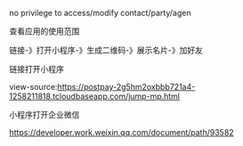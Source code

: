 no privilege to access/modify contact/party/agen

查看应用的使用范围


链接-》打开小程序-》生成二维码-》展示名片-》加好友


链接打开小程序

view-source:https://postpay-2g5hm2oxbbb721a4-1258211818.tcloudbaseapp.com/jump-mp.html

小程序打开企业微信

https://developer.work.weixin.qq.com/document/path/93582